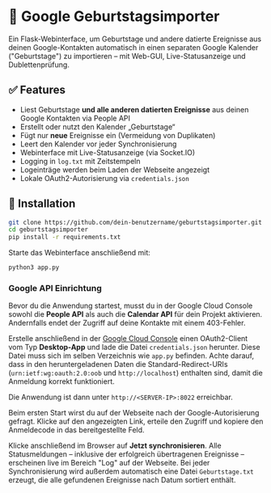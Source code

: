 # 🎂 Google Geburtstagsimporter

Ein Flask-Webinterface, um Geburtstage und andere datierte Ereignisse aus deinen Google-Kontakten automatisch in einen separaten Google Kalender ("Geburtstage") zu importieren – mit Web-GUI, Live-Statusanzeige und Dublettenprüfung.

## ✅ Features

- Liest Geburtstage **und alle anderen datierten Ereignisse** aus deinen Google Kontakten via People API
- Erstellt oder nutzt den Kalender „Geburtstage“
- Fügt nur **neue** Ereignisse ein (Vermeidung von Duplikaten)
- Leert den Kalender vor jeder Synchronisierung
- Webinterface mit Live-Statusanzeige (via Socket.IO)
- Logging in `log.txt` mit Zeitstempeln
- Logeinträge werden beim Laden der Webseite angezeigt
- Lokale OAuth2-Autorisierung via `credentials.json`

## 🚀 Installation

```bash
git clone https://github.com/dein-benutzername/geburtstagsimporter.git
cd geburtstagsimporter
pip install -r requirements.txt
```

Starte das Webinterface anschließend mit:

```bash
python3 app.py
```

### Google API Einrichtung

Bevor du die Anwendung startest, musst du in der Google Cloud Console sowohl die **People API** als auch die **Calendar API** für dein Projekt aktivieren. Andernfalls endet der Zugriff auf deine Kontakte mit einem 403-Fehler.

Erstelle anschließend in der [Google Cloud Console](https://console.cloud.google.com/apis/credentials) einen OAuth2-Client vom Typ **Desktop-App** und lade die Datei `credentials.json` herunter. Diese Datei muss sich im selben Verzeichnis wie `app.py` befinden. Achte darauf, dass in den heruntergeladenen Daten die Standard-Redirect-URIs (`urn:ietf:wg:oauth:2.0:oob` und `http://localhost`) enthalten sind, damit die Anmeldung korrekt funktioniert.

Die Anwendung ist dann unter `http://<SERVER-IP>:8022` erreichbar.

Beim ersten Start wirst du auf der Webseite nach der Google-Autorisierung
gefragt. Klicke auf den angezeigten Link, erteile den Zugriff und kopiere den
Anmeldecode in das bereitgestellte Feld.

Klicke anschließend im Browser auf **Jetzt synchronisieren**. Alle Statusmeldungen
– inklusive der erfolgreich übertragenen Ereignisse – erscheinen live im Bereich
"Log" auf der Webseite. Bei jeder Synchronisierung wird außerdem automatisch eine
Datei `Geburtstage.txt` erzeugt, die alle gefundenen Ereignisse nach Datum sortiert enthält.
